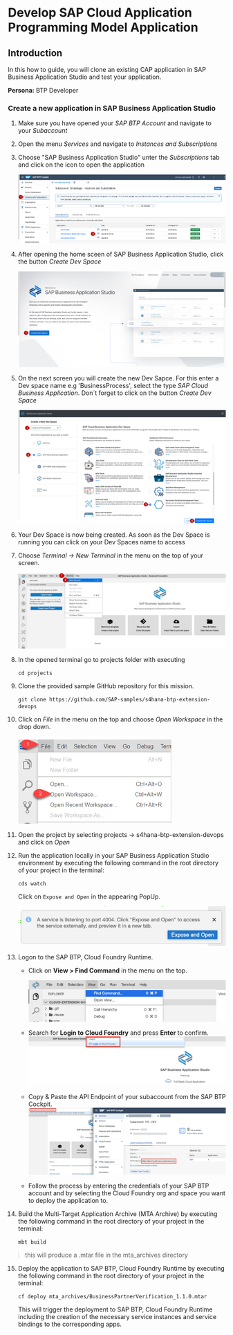 

# Develop SAP Cloud Application Programming Model Application

## Introduction

In this how to guide, you will clone an existing CAP application in SAP Business Application Studio and test your application.

**Persona:** BTP Developer

### Create a new application in SAP Business Application Studio

1.	Make sure you have opened your *SAP BTP Account* and navigate to your *Subaccount* 
   
2.	Open the menu *Services* and navigate to *Instances and Subscriptions*
   
3.	Choose "SAP Business Application Studio" unter the *Subscriptions* tab and click on the icon to open the application
     
     ![Open SAP Business Application Studio](./images/dev-cap-app-1.png)
 
4.	 After opening the home sceen of SAP Business Application Studio, click the button *Create Dev Space*

     ![Create Dev Space](./images/dev-cap-app-3.png)
 
5.	On the next screen you will create the new Dev Sapce. For this enter a Dev space name e.g 'BusinessProcess', select the type *SAP Cloud Business Application*.
    Don´t forget to click on the button *Create Dev Space*

      ![Configure Dev Space](./images/dev-cap-app-4.png)
      
 
6.	Your Dev Space is now being created. As soon as the Dev Space is running you can click on your Dev Spaces name to  access

7.	Choose *Terminal -> New Terminal* in the menu on the top of your screen.

    ![Open Terminal](./images/dev-cap-app-5.png)
 
8. In the opened terminal go to projects folder with executing
   
   ``` 
   cd projects
   ``` 

9. Clone the provided sample GitHub repository for this mission. 

    ```
    git clone https://github.com/SAP-samples/s4hana-btp-extension-devops
    ```

10.	Click on *File* in the menu on the top and choose *Open Workspace* in the drop down.

    ![Open Workspace](./images/dev-cap-app-7.png)
 
11.	Open the project by selecting projects -> s4hana-btp-extension-devops and click on *Open*

12. Run the application locally in your SAP Business Application Studio environment by executing the following command in the root directory of your project in the terminal:

    ```
    cds watch
    ```

    Click on `Expose and Open` in the appearing PopUp. 

    ![Open App](./images/bas-0.png)


13. Logon to the SAP BTP, Cloud Foundry Runtime. 

    - Click on **View > Find Command** in the menu on the top.
   
      ![Find Command](./images/bas-1.png)
    - Search for **Login to Cloud Foundry** and press **Enter** to confirm.
      ![Login to Cloud Foundry](./images/bas-2.png)

    - Copy & Paste the API Endpoint of your subaccount from the SAP BTP Cockpit. 
      ![Login to Cloud Foundry](./images/bas-3.png)
 
    - Follow the process by entering the credentials of your SAP BTP account and by selecting the Cloud Foundry org and space you want to deploy the application to.

14. Build the Multi-Target Application Archive (MTA Archive) by executing the following command in the root directory of your project in the terminal:

    ```
    mbt build
    ```

>this will produce a .mtar file in the mta_archives directory

15. Deploy the application to SAP BTP, Cloud Foundry Runtime by executing the following command in the root directory of your project in the terminal:

    ```
    cf deploy mta_archives/BusinessPartnerVerification_1.1.0.mtar
    ```

    This will trigger the deployment to SAP BTP, Cloud Foundry Runtime including the creation of the necessary service instances and service bindings to the corresponding apps. 


